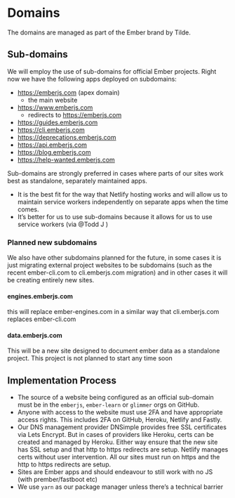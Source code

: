 # Domains

The domains are managed as part of the Ember brand by Tilde.

## Sub-domains

We will employ the use of sub-domains for official Ember projects. Right now we have the following apps deployed on subdomains:

- https://emberjs.com (apex domain)
  - the main website
- https://www.emberjs.com
  - redirects to https://emberjs.com
- https://guides.emberjs.com
- https://cli.emberjs.com
- https://deprecations.emberjs.com
- https://api.emberjs.com
- https://blog.emberjs.com
- https://help-wanted.emberjs.com

Sub-domains are strongly preferred in cases where parts of our sites work best as standalone, separately maintained apps.

- It is the best fit for the way that Netlify hosting works and will allow us to maintain service workers independently on separate apps when the time comes.
- It’s better for us to use sub-domains because it allows for us to use service workers (via @Todd J )

### Planned new subdomains

We also have other subdomains planned for the future, in some cases it is just migrating external project websites to be subdomains (such as the recent ember-cli.com to cli.emberjs.com migration) and in other cases it will be creating entirely new sites.

#### engines.emberjs.com
this will replace ember-engines.com in a similar way that cli.emberjs.com replaces ember-cli.com               

#### data.emberjs.com
This will be a new site designed to document ember data as a standalone project. This project is not planned to start any time soon

## Implementation Process

- The source of a website being configured as an official sub-domain must be in the `emberjs`, `ember-learn` or `glimmer` orgs on GitHub.
- Anyone with access to the website must use 2FA and have appropriate access rights. This includes 2FA on GitHub, Heroku, Netlify and Fastly.  
- Our DNS management provider DNSimple provides free SSL certificates via Lets Encrypt. But in cases of providers like Heroku, certs can be created and managed by Heroku. Either way ensure that the new site has SSL setup and that http to https redirects are setup. Netlify manages certs without user intervention. All our sites must run on https and the http to https redirects are setup.
- Sites are Ember apps and should endeavour to still work with no JS (with prember/fastboot etc)
- We use `yarn` as our package manager unless there’s a technical barrier
